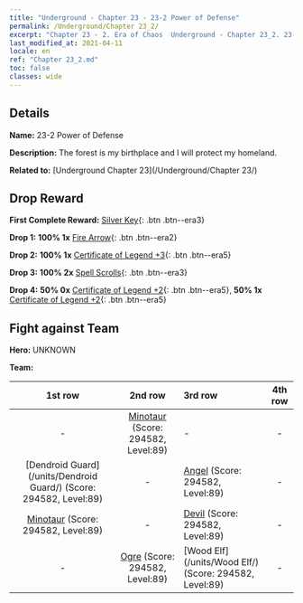 ```yaml
---
title: "Underground - Chapter 23 - 23-2 Power of Defense"
permalink: /Underground/Chapter 23_2/
excerpt: "Chapter 23 - 2. Era of Chaos  Underground - Chapter 23_2. 23-2 Power of Defense"
last_modified_at: 2021-04-11
locale: en
ref: "Chapter 23_2.md"
toc: false
classes: wide
---
```


## Details

 **Name:** 23-2 Power of Defense

 **Description:** The forest is my birthplace and I will protect my homeland.

 **Related to:** [Underground Chapter 23](/Underground/Chapter 23/)

## Drop Reward

 **First Complete Reward:** [Silver Key](/Items/con_693/){: .btn .btn--era3}

 **Drop 1:** **100% 1x** [Fire Arrow](/Items/her_413/){: .btn .btn--era2}

 **Drop 2:** **100% 1x** [Certificate of Legend +3](/Items/mat_88/){: .btn .btn--era5}

 **Drop 3:** **100% 2x** [Spell Scrolls](/Items/con_694/){: .btn .btn--era3}

 **Drop 4:** **50% 0x** [Certificate of Legend +2](/Items/mat_81/){: .btn .btn--era5}, **50% 1x** [Certificate of Legend +2](/Items/mat_81/){: .btn .btn--era5}


## Fight against Team
 **Hero:** UNKNOWN

 **Team:**


  | 1st row | 2nd row | 3rd row | 4th row |
  |:----:|:----:|:----|:----:|
  | - | [Minotaur](/units/Minotaur/) (Score: 294582, Level:89)  | - | - |
  | [Dendroid Guard](/units/Dendroid Guard/) (Score: 294582, Level:89)  | - | [Angel](/units/Angel/) (Score: 294582, Level:89)  | - |
  | [Minotaur](/units/Minotaur/) (Score: 294582, Level:89)  | - | [Devil](/units/Devil/) (Score: 294582, Level:89)  | - |
  | - | [Ogre](/units/Ogre/) (Score: 294582, Level:89)  | [Wood Elf](/units/Wood Elf/) (Score: 294582, Level:89)  | - |


